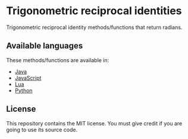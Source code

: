# Trigonometric reciprocal identities

Trigonometric reciprocal identity methods/functions that return radians.

## Available languages

These methods/functions are available in:

- [Java](java)
- [JavaScript](javascript)
- [Lua](lua)
- [Python](python)

## License

This repository contains the MIT license. You must give credit if you are going to use its source code.
